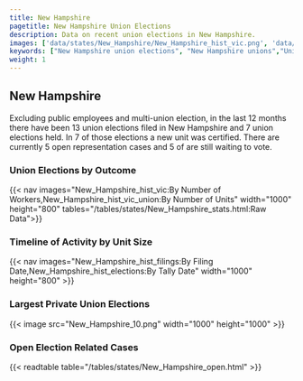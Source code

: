```yaml
---
title: New Hampshire
pagetitle: New Hampshire Union Elections
description: Data on recent union elections in New Hampshire.
images: ['data/states/New_Hampshire/New_Hampshire_hist_vic.png', 'data/states/New_Hampshire/New_Hampshire_hist_size.png', 'data/states/New_Hampshire/New_Hampshire_10.png']
keywords: ["New Hampshire union elections", "New Hampshire unions","Union elections"]
weight: 1
---
```

##  New Hampshire

Excluding public employees and multi-union election, in the last 12 months there have been 13 union elections filed in New Hampshire and 7 union elections held. In 7 of those elections a new unit was certified. There are currently 5 open representation cases and 5 of are still waiting to vote.

### Union Elections by Outcome
{{< nav images="New_Hampshire_hist_vic:By Number of Workers,New_Hampshire_hist_vic_union:By Number of Units" width="1000" height="800" tables="/tables/states/New_Hampshire_stats.html:Raw Data">}}

### Timeline of Activity by Unit Size
{{< nav images="New_Hampshire_hist_filings:By Filing Date,New_Hampshire_hist_elections:By Tally Date" width="1000" height="800" >}}

### Largest Private Union Elections
{{< image src="New_Hampshire_10.png" width="1000" height="1000"  >}}

### Open Election Related Cases
{{< readtable table="/tables/states/New_Hampshire_open.html" >}}

